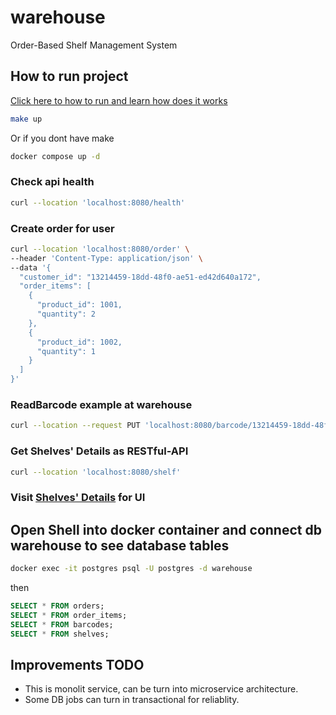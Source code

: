 # warehouse
Order-Based Shelf Management System

## How to run project
[Click here to how to run and learn how does it works](https://youtu.be/x0Ft0-B7ak8)
```sh
make up
```
Or if you dont have make
```sh
docker compose up -d
```

### Check api health
```sh
curl --location 'localhost:8080/health'
```

### Create order for user
```sh
curl --location 'localhost:8080/order' \
--header 'Content-Type: application/json' \
--data '{
  "customer_id": "13214459-18dd-48f0-ae51-ed42d640a172",
  "order_items": [
    {
      "product_id": 1001,
      "quantity": 2
    },
    {
      "product_id": 1002,
      "quantity": 1
    }
  ]
}'
```

### ReadBarcode example at warehouse
```sh
curl --location --request PUT 'localhost:8080/barcode/13214459-18dd-48f0-ae51-ed42d640a172*ae306152-7872-4f48-a82f-86c8b2824e8e*1002'
```

### Get Shelves' Details as RESTful-API
```sh
curl --location 'localhost:8080/shelf'
```

### Visit [Shelves' Details](http://localhost:8080/shelf-html) for UI

## Open Shell into docker container and connect db warehouse to see database tables
```bash
docker exec -it postgres psql -U postgres -d warehouse
```
then
```sql
SELECT * FROM orders;
SELECT * FROM order_items;
SELECT * FROM barcodes;
SELECT * FROM shelves;
```

## Improvements TODO
- This is monolit service, can be turn into microservice architecture.
- Some DB jobs can turn in transactional for reliablity.